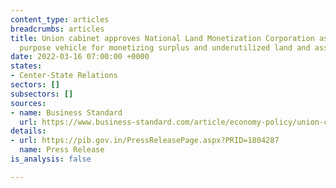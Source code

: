 ```yaml
---
content_type: articles
breadcrumbs: articles
title: Union cabinet approves National Land Monetization Corporation as a special
  purpose vehicle for monetizing surplus and underutilized land and assets
date: 2022-03-16 07:00:00 +0000
states:
- Center-State Relations
sectors: []
subsectors: []
sources:
- name: Business Standard
  url: https://www.business-standard.com/article/economy-policy/union-cabinet-approves-creation-of-a-new-company-for-land-monetisation-122031000024_1.html
details:
- url: https://pib.gov.in/PressReleasePage.aspx?PRID=1804287
  name: Press Release
is_analysis: false

---
```

